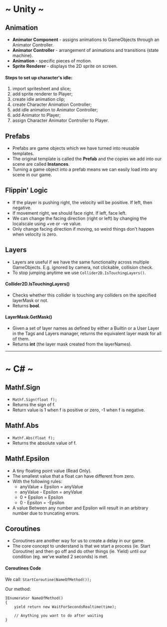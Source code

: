 # ~ Unity ~
## Animation
* __Animator Component__ - assigns animations to GameObjects through an Animator Controller.
* __Animator Controller__ - arrangement of animations and transitions (state machine).
* __Animation__ - specific pieces of motion.
* __Sprite Renderer__ - displays the 2D sprite on screen.

#### Steps to set up character's idle:
1. import spritesheet and slice;
2. add sprite renderer to Player;
3. create idle animation clip;
4. create Character Animation Controller;
5. add idle animation to Animator Controller;
6. add Animator to Player;
7. assign Character Animator Controller to Player.

## Prefabs
* Prefabs are game objects which we have turned into reusable templates.
* The original template is called the __Prefab__ and the copies we add into our scene are called __Instances__.
* Turning a game object into a prefab means we can easily load into any scene in our game.
## Flippin' Logic
* If the player is pushing right, the velocity will be positive. If left, then negative.
* If movement right, we should face right. If left, face left.
* We can change the facing direction (right or left) by changing the localscale using +ve or -ve value.
* Only change facing direction if moving, so weird things don't happen when velocity is zero.
## Layers
* Layers are useful if we have the same functionality across multiple GameObjects. E.g. ignored by camera, not clickable, collision check.
* To stop jumping anytime we use `Collider2D.IsTouchingLayers()`.

#### Collider2D.IsTouchingLayers()
* Checks whether this collider is touching any colliders on the specified layerMask or not.
* Returns __bool__.

#### LayerMask.GetMask()
* Given a set of layer names as defined by either a Builtin or a User Layer in the Tags and Layers manager, returns the equivalent layer mask for all of them.
* Returns __int__ (the layer mask created from the layerNames).

***
# ~ C# ~
## Mathf.Sign
* `Mathf.Sign(float f);`
* Returns the sign of f.
* Return value is 1 when f is positive or zero, -1 when f is negative.

## Mathf.Abs
* `Mathf.Abs(float f);`
* Returns the absolute value of f.

## Mathf.Epsilon
* A tiny floating point value (Read Only).
* The smallest value that a float can have different from zero.
* With the following rules:
    * anyValue + Epsilon = anyValue
    * anyValue - Epsilon = anyValue
    * 0 + Epsilon = Epsilon
    * 0 - Epsilon = -Epsilon
* A value Between any number and Epsilon will result in an arbitrary number due to truncating errors.

## Coroutines
* Coroutines are another way for us to create a delay in our game.
* The core concept to understand is that we start a process (ie. Start Coroutine) and then go off and do other things (ie. Yield) until our condition (eg. we've waited 2 seconds) is met.
#### Coroutines Code
We call:
`StartCoroutine(NameOfMethod());`

Our method:
```
IEnumerator NameOfMethod()
{
    yield return new WaitForSecondsRealtime(time);

    // Anything you want to do after waiting
}
```
